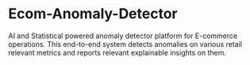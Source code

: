 # Ecom-Anomaly-Detector
AI and Statistical powered anomaly detector platform for E-commerce operations. This end-to-end system detects anomalies on various retail relevant metrics and reports relevant explainable insights on them.
